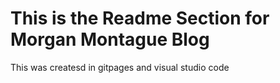 # This is the Readme Section for Morgan Montague Blog  
This was createsd in gitpages and visual studio code
